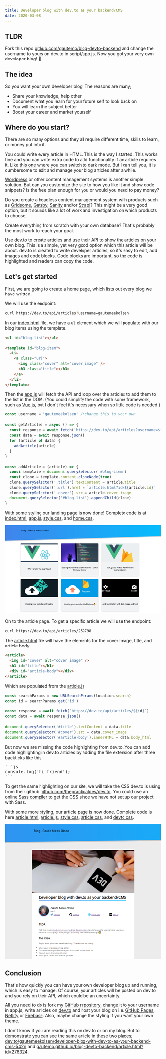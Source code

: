 ```yaml
---
title: Developer blog with dev.to as your backend/CMS
date: 2020-03-08
---
```


## TLDR

Fork this repo [github.com/gautemo/blog-devto-backend](https://github.com/gautemo/blog-devto-backend) and change the username to yours on dev.to in script/app.js. Now you got your very own developer blog! 🥳

## The idea

So you want your own developer blog. The reasons are many;

- Share your knowledge, help other
- Document what you learn for your future self to look back on
- You will learn the subject better
- Boost your career and market yourself

## Where do you start?

There are so many options and they all require different time, skills to learn, or money put into it.

You could write every article in HTML. This is the way I started. This works fine and you can write extra code to add functionality if an article requires it. Like [this one](https://gaute.dev/dev-blog/css-variables) where you can switch to dark mode. But I can tell you, it is cumbersome to edit and manage your blog articles after a while.

[Wordpress](https://wordpress.com/) or other content management systems is another simple solution. But can you customize the site to how you like it and show code snippets? Is the free plan enough for you or would you need to pay money?

Do you create a headless content management system with products such as [Gridsome](https://gridsome.org/), [Gatsby](https://www.gatsbyjs.org/), [Sanity](https://www.sanity.io/) and/or [Strapi](https://strapi.io/)? This might be a very good option, but it sounds like a lot of work and investigation on which products to choose.

Create everything from scratch with your own database? That's probably the most work to reach your goal.

Use [dev.to](https://dev.to/) to create articles and use their [API](https://docs.dev.to/api/) to show the articles on your own blog. This is a simple, yet very good option which this article will be about. dev.to is created to write developer articles, so it's easy to edit, add images and code blocks. Code blocks are important, so the code is highlighted and readers can copy the code.

## Let's get started

First, we are going to create a home page, which lists out every blog we have written.

We will use the endpoint:

```bash
curl https://dev.to/api/articles?username=gautemeekolsen
```

In our [index.html](https://github.com/gautemo/blog-devto-backend/blob/master/index.html) file, we have a `ul` element which we will populate with our blog items using the template.

```html
<ul id="blog-list"></ul>

<template id="blog-item">
  <li>
    <a class="url">
      <img class="cover" alt="cover image" />
      <h3 class="title"></h3>
    </a>
  </li>
</template>
```

Then the [app.js](https://github.com/gautemo/blog-devto-backend/blob/master/script/app.js) will fetch the API and loop over the articles to add them to the list in the DOM. (You could simplify the code with some framework, such as [Vue.js](https://vuejs.org/), but I don't feel it's necessary when so little code is needed.)

```js
const username = 'gautemeekolsen' //change this to your own

const getArticles = async () => {
  const response = await fetch(`https://dev.to/api/articles?username=${username}`)
  const data = await response.json()
  for (article of data) {
    addArticle(article)
  }
}

const addArticle = (article) => {
  const template = document.querySelector('#blog-item')
  const clone = template.content.cloneNode(true)
  clone.querySelector('.title').textContent = article.title
  clone.querySelector('.url').href = `article.html?id=${article.id}`
  clone.querySelector('.cover').src = article.cover_image
  document.querySelector('#blog-list').appendChild(clone)
}
```

With some styling our landing page is now done! Complete code is at [index.html](https://github.com/gautemo/blog-devto-backend/blob/master/index.html), [app.js](https://github.com/gautemo/blog-devto-backend/blob/master/script/app.js), [style.css](https://github.com/gautemo/blog-devto-backend/blob/master/style/style.css), and [home.css](https://github.com/gautemo/blog-devto-backend/blob/master/style/home.css).

![Home page](./assets/developer-blog-with-devto/home.png)

On to the article page. To get a specific article we will use the endpoint:

```bash
curl https://dev.to/api/articles/259798
```

The [article.html](https://github.com/gautemo/blog-devto-backend/blob/master/article.html) file will have the elements for the cover image, title, and article body.

```html
<article>
  <img id="cover" alt="cover image" />
  <h1 id="title"></h1>
  <div id="article-body"></div>
</article>
```

Which are populated from the [article.js](https://github.com/gautemo/blog-devto-backend/blob/master/script/article.js)

```js
const searchParams = new URLSearchParams(location.search)
const id = searchParams.get('id')

const response = await fetch(`https://dev.to/api/articles/${id}`)
const data = await response.json()

document.querySelector('#title').textContent = data.title
document.querySelector('#cover').src = data.cover_image
document.querySelector('#article-body').innerHTML = data.body_html
```

But now we are missing the code highlighting from dev.to.
You can add code highlighting in dev.to articles by adding the file extension after three backticks like this

<pre>
&#96;&#96;&#96;js
console.log('hi friend');
&#96;&#96;&#96;
</pre>

To get the same highlighting on our site, we will take the CSS dev.to is using from their github [github.com/thepracticaldev/dev.to](https://github.com/thepracticaldev/dev.to/blob/master/app/assets/stylesheets/syntax.scss). You could use an online [Sass compiler](https://www.sassmeister.com/) to get the CSS since we have not set up our project with Sass.

With some more styling, our article page is now done. Complete code is here [article.html](https://github.com/gautemo/blog-devto-backend/blob/master/article.html), [article.js](https://github.com/gautemo/blog-devto-backend/blob/master/script/article.js), [style.css](https://github.com/gautemo/blog-devto-backend/blob/master/style/style.css), [article.css](https://github.com/gautemo/blog-devto-backend/blob/master/style/article.css), and [devto.css](https://github.com/gautemo/blog-devto-backend/blob/master/style/devto.css).

![Article](./assets/developer-blog-with-devto/article.png)

## Conclusion

That's how quickly you can have your own developer blog up and running, which is easy to manage. Of course, your articles will be posted on dev.to and you rely on their API, which could be an uncertainty.

All you need to do is fork my [GitHub repository](https://github.com/gautemo/blog-devto-backend/), change it to your username in app.js, write articles on [dev.to](https://dev.to/) and host your blog on i.e. [GitHub Pages](https://pages.github.com/), [Netlify](https://dev.to/gautemeekolsen/hosting-your-website-with-netlify-2ojk) or [Firebase](https://dev.to/gautemeekolsen/hosting-your-website-with-firebase-21ni). Also, maybe change the styling if you want your own theme.

I don't know if you are reading this on dev.to or on my blog. But to demonstrate you can see the same article in these two places;
[dev.to/gautemeekolsen/developer-blog-with-dev-to-as-your-backend-cms-542n](https://dev.to/gautemeekolsen/developer-blog-with-dev-to-as-your-backend-cms-542n) and
[gautemo.github.io/blog-devto-backend/article.html?id=276324](https://gautemo.github.io/blog-devto-backend/article.html?id=276324).
